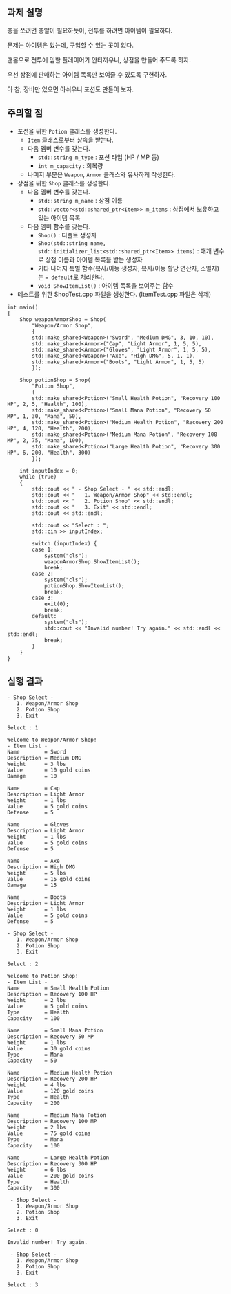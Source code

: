 ## 과제 설명

총을 쏘려면 총알이 필요하듯이, 전투를 하려면 아이템이 필요하다.

문제는 아이템은 있는데, 구입할 수 있는 곳이 없다.

맨몸으로 전투에 임할 플레이어가 안타까우니, 상점을 만들어 주도록 하자.

우선 상점에 판매하는 아이템 목록만 보여줄 수 있도록 구현하자.

아 참, 장비만 있으면 아쉬우니 포션도 만들어 보자.

## 주의할 점

- 포션을 위한 `Potion` 클래스를 생성한다.
   - `Item` 클래스로부터 상속을 받는다.
   - 다음 멤버 변수를 갖는다.
      - `std::string m_type` : 포션 타입 (HP / MP 등)
      - `int m_capacity` : 회복량
   - 나머지 부분은 `Weapon`, `Armor` 클래스와 유사하게 작성한다.
- 상점을 위한 `Shop` 클래스를 생성한다.
   - 다음 멤버 변수를 갖는다.
      - `std::string m_name` : 상점 이름
      - `std::vector<std::shared_ptr<Item>> m_items` : 상점에서 보유하고 있는 아이템 목록
   - 다음 멤버 함수를 갖는다.
      - `Shop()` : 디폴트 생성자
      - `Shop(std::string name, std::initializer_list<std::shared_ptr<Item>> items)` : 매개 변수로 상점 이름과 아이템 목록을 받는 생성자
      - 기타 나머지 특별 함수(복사/이동 생성자, 복사/이동 할당 연산자, 소멸자)는 `= default`로 처리한다.
      - `void ShowItemList()` : 아이템 목록을 보여주는 함수
- 테스트를 위한 ShopTest.cpp 파일을 생성한다. (ItemTest.cpp 파일은 삭제)
```
int main()
{
	Shop weaponArmorShop = Shop(
		"Weapon/Armor Shop",
		{
		std::make_shared<Weapon>("Sword", "Medium DMG", 3, 10, 10),
		std::make_shared<Armor>("Cap", "Light Armor", 1, 5, 5),
		std::make_shared<Armor>("Gloves", "Light Armor", 1, 5, 5),
		std::make_shared<Weapon>("Axe", "High DMG", 5, 1, 1),
		std::make_shared<Armor>("Boots", "Light Armor", 1, 5, 5)
		});

	Shop potionShop = Shop(
		"Potion Shop",
		{
		std::make_shared<Potion>("Small Health Potion", "Recovery 100 HP", 2, 5, "Health", 100),
		std::make_shared<Potion>("Small Mana Potion", "Recovery 50 MP", 1, 30, "Mana", 50),
		std::make_shared<Potion>("Medium Health Potion", "Recovery 200 HP", 4, 120, "Health", 200),
		std::make_shared<Potion>("Medium Mana Potion", "Recovery 100 MP", 2, 75, "Mana", 100),
		std::make_shared<Potion>("Large Health Potion", "Recovery 300 HP", 6, 200, "Health", 300)
		});

	int inputIndex = 0;
	while (true)
	{
		std::cout << " - Shop Select - " << std::endl;
		std::cout << "   1. Weapon/Armor Shop" << std::endl;
		std::cout << "   2. Potion Shop" << std::endl;
		std::cout << "   3. Exit" << std::endl;
		std::cout << std::endl;

		std::cout << "Select : ";
		std::cin >> inputIndex;

		switch (inputIndex) {
		case 1:
			system("cls");
			weaponArmorShop.ShowItemList();
			break;
		case 2:
			system("cls");
			potionShop.ShowItemList();
			break;
		case 3:
			exit(0);
			break;
		default:
			system("cls");
			std::cout << "Invalid number! Try again." << std::endl << std::endl;
			break;
		}
	}
}
```

## 실행 결과

```
- Shop Select -
   1. Weapon/Armor Shop
   2. Potion Shop
   3. Exit

Select : 1

Welcome to Weapon/Armor Shop!
- Item List -
Name        = Sword
Description = Medium DMG
Weight      = 3 lbs
Value       = 10 gold coins
Damage      = 10

Name        = Cap
Description = Light Armor
Weight      = 1 lbs
Value       = 5 gold coins
Defense     = 5

Name        = Gloves
Description = Light Armor
Weight      = 1 lbs
Value       = 5 gold coins
Defense     = 5

Name        = Axe
Description = High DMG
Weight      = 5 lbs
Value       = 15 gold coins
Damage      = 15

Name        = Boots
Description = Light Armor
Weight      = 1 lbs
Value       = 5 gold coins
Defense     = 5

- Shop Select -
   1. Weapon/Armor Shop
   2. Potion Shop
   3. Exit

Select : 2

Welcome to Potion Shop!
- Item List -
Name        = Small Health Potion
Description = Recovery 100 HP
Weight      = 2 lbs
Value       = 5 gold coins
Type        = Health
Capacity    = 100

Name        = Small Mana Potion
Description = Recovery 50 MP
Weight      = 1 lbs
Value       = 30 gold coins
Type        = Mana
Capacity    = 50

Name        = Medium Health Potion
Description = Recovery 200 HP
Weight      = 4 lbs
Value       = 120 gold coins
Type        = Health
Capacity    = 200

Name        = Medium Mana Potion
Description = Recovery 100 MP
Weight      = 2 lbs
Value       = 75 gold coins
Type        = Mana
Capacity    = 100

Name        = Large Health Potion
Description = Recovery 300 HP
Weight      = 6 lbs
Value       = 200 gold coins
Type        = Health
Capacity    = 300

 - Shop Select -
   1. Weapon/Armor Shop
   2. Potion Shop
   3. Exit
   
Select : 0

Invalid number! Try again.

 - Shop Select -
   1. Weapon/Armor Shop
   2. Potion Shop
   3. Exit

Select : 3
```